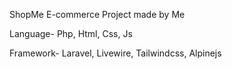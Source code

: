 <p>ShopMe E-commerce Project made by Me</p>
<p>Language-  Php, Html, Css, Js</p>
<p>Framework- Laravel, Livewire, Tailwindcss, Alpinejs</p>
